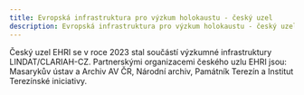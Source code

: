 ```yaml
---
title: Evropská infrastruktura pro výzkum holokaustu - český uzel
description: Evropská infrastruktura pro výzkum holokaustu - český uzel
---
```



Český uzel EHRI se v roce 2023 stal součástí výzkumné infrastruktury LINDAT/CLARIAH-CZ. Partnerskými organizacemi českého uzlu EHRI jsou: Masarykův ústav a Archiv AV ČR, Národní archiv, Památník Terezín a Institut Terezínské iniciativy.

